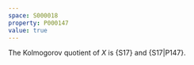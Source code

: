 ```yaml
---
space: S000018
property: P000147
value: true
---
```


The Kolmogorov quotient of $X$ is {S17}
and {S17|P147}.
